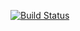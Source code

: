 [![Build Status](https://travis-ci.org/ivansabik/transito-cdmx-api.svg?branch=master)](https://travis-ci.org/ivansabik/transito-cdmx-api)
